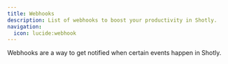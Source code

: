 ```yaml
---
title: Webhooks
description: List of webhooks to boost your productivity in Shotly.
navigation:
  icon: lucide:webhook
---
```


Webhooks are a way to get notified when certain events happen in Shotly.
